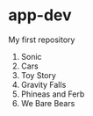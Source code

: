 # app-dev
My first repository

1. Sonic
2. Cars
3. Toy Story
4. Gravity Falls
5. Phineas and Ferb
6. We Bare Bears
